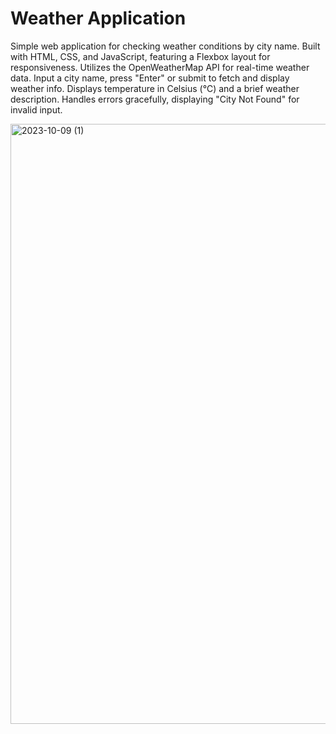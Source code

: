 # Weather Application
Simple web application for checking weather conditions by city name.
Built with HTML, CSS, and JavaScript, featuring a Flexbox layout for responsiveness.
Utilizes the OpenWeatherMap API for real-time weather data.
Input a city name, press "Enter" or submit to fetch and display weather info.
Displays temperature in Celsius (℃) and a brief weather description.
Handles errors gracefully, displaying "City Not Found" for invalid input.

<img width="960" alt="2023-10-09 (1)" src="https://github.com/aakriti129/Weather_App/assets/91051594/971ee6c1-b75b-46da-89b2-db8d14ea87db">
